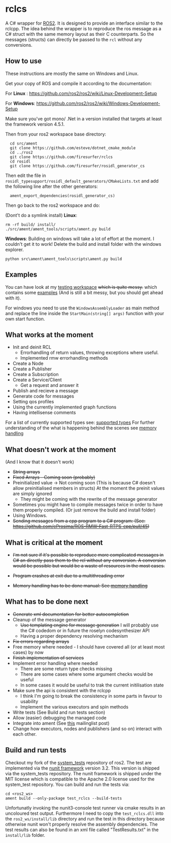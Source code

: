 # rclcs

A C# wrapper for [ROS2](https://github.com/ros2). It is designed to provide an interface similar to the rclcpp.
The idea behind the wrapper is to reproduce the ros message as a C# struct with the same memory layout as their C counterparts.
So the messages (structs) can directly be passed to the `rcl` without any conversions. 

## How to use

These instructions are mostly the same on Windows and Linux. 

Get your copy of ROS and compile it according to the documentation:

For __Linux__ : https://github.com/ros2/ros2/wiki/Linux-Development-Setup

For __Windows__: https://github.com/ros2/ros2/wiki/Windows-Development-Setup

Make sure you've got mono/ .Net in a version installed that targets at least the framework version 4.5.1.

Then from your ros2 workspace base directory:
```
  cd src/ament
  git clone https://github.com/esteve/dotnet_cmake_module
  cd ../ros2
  git clone https://github.com/firesurfer/rclcs
  cd rosidl
  git clone https://github.com/firesurfer/rosidl_generator_cs
```
Then edit the file in `rosidl_typesupport/rosidl_default_generators/CMakeLists.txt` and add the following line after the other generators:
```
  ament_export_dependencies(rosidl_generator_cs)
```

Then go back to the ros2 workspace and do:

(Dont't do a symlink install)
__Linux__:
```
rm -rf build/ install/
./src/ament/ament_tools/scripts/ament.py build

``` 

__Windows__: Building on windows will take a lot of effort at the moment. I couldn't get it to work!
Delete the build and install folder with the windows explorer.

```
python src\ament\ament_tools\scripts\ament.py build
```



## Examples

You can have look at my [testing workspace](https://github.com/firesurfer/rclcs_testing_ws) ~~which is quite messy.~~ which contains some [examples](https://github.com/firesurfer/rclcs_testing_ws/tree/master/src/test_cs/test_cs/Examples) (And is still a bit messy, but you should get ahead with it).

For windows you need to use the `WindowsAssemblyLoader` as main method and replace the line inside the `StartMain(string[] args)` function with your own start function.


## What works at the moment

* Init and deinit RCL
	* Errorhandling of return values, throwing exceptions where useful.
	* Implemented rmw errorhandling methods
* Create a Node
* Create a Publisher
* Create a Subscription
* Create a Service/Client
	* Get a request and answer it
* Publish and recieve a  message 
* Generate code for messages 
* Setting qos profiles
* Using the currently implemented graph functions
* Having intellisense comments

For a list of currently supported types see: [supported types](doc/SupportedTypes.md)
For further understanding of the what is happening behind the scenes see [memory handling](/doc/MemoryHandling.md)

## What doesn't work at the moment
(And I know that it doesn't work)

* ~~String arrays~~
* ~~Fixed Arrays - Coming soon (probably)~~
* Preinitialized value -> Not coming soon (This is because C# doesn't allow preinitialised members in structs) At the moment the preinit values are simply ignored
	* They might be coming with the rewrite of the message generator
* Sometimes you might have to compile messages twice in order to have them properly compiled. (Or just remove the build and install folder)
* Using Windows. 
* ~~Sending messages from a cpp program to a C# program: (See: https://github.com/eProsima/ROS-RMW-Fast-RTPS-cpp/pull/45)~~

## What is critical at the moment

* ~~I'm not sure if it's possible to reproduce more complicated messages in C# an directly pass them to the rcl without any conversion. A conversion would be possible but would be a waste of resources in the most cases.~~

* ~~Program crashes at exit due to a multithreading error~~ 
* ~~Memory handling has to be done manual: See [memory handling](/doc/MemoryHandling.md)~~

## What has to be done next

* ~~Generate xml documentation for better autocompletion~~
* Cleanup of the message generator
   * ~~Use templating engine for message generation~~ I will probably use the C# codedom or in future the roselyn codesynthesizer API
   * Having a proper dependency resolving mechanism
* ~~Fix errors regarding arrays~~
* Free memory where needed - I should have covered all (or at least most cases) by now
* ~~Finish implementation of services~~
* Implement error handling where needed
	* There are some return type checks missing
	* There are some cases where some argument checks would be useful
	* In some cases it would be useful to trak the current initilisation state
* Make sure the api is consistent with the rclcpp
	* I think I'm going to break the consistency in some parts in favour to usability
	* Implement the various executors and spin methods
* Write tests (See Build and run tests section)
* Allow (easier) debugging the managed code
* Integrate into ament (See [this](https://groups.google.com/d/msg/ros-sig-ng-ros/MN_N_SunrjA/wuEUYOXxEwAJ) mailinglist post)
* Change how executors, nodes and publishers (and so on) interact with each other. 

## Build and run tests

Checkout my fork of the [system_tests](https://github.com/firesurfer/system_tests) repository of ros2.
The test are implemented via the [nunit framework](https://github.com/nunit/docs/wiki/NUnit-Documentation) version 3.2. 
This version is shipped via the system_tests repository. The nunit framework is shipped under the MIT license which is compatible to the 
Apache 2.0 license used for the system_test repository. 
You can build and run the tests via:

```
cd <ros2_ws>
ament build --only-package test_rclcs --build-tests
```

Unfortunatly invoking the nunit3-console test runner via cmake results in an uncoloured test output. Furthermore I need to copy the `test_rclcs.dll` into the 
`ros2_ws/install/lib` directory and run the test in this directory because otherwise nunit won't properly resolve the assembly dependencies. 
The test results can also be found in an xml file called "TestResults.txt" in the `install/lib` folder.

